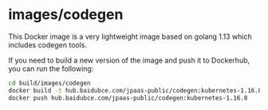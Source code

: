 # images/codegen

This Docker image is a very lightweight image based on golang 1.13 which
includes codegen tools.

If you need to build a new version of the image and push it to Dockerhub, you
can run the following:

```bash
cd build/images/codegen
docker build -t hub.baidubce.com/jpaas-public/codegen:kubernetes-1.16.8 .
docker push hub.baidubce.com/jpaas-public/codegen:kubernetes-1.16.8
```

